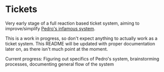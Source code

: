 # Tickets

Very early stage of a full reaction based ticket system, aiming to improve/simplify [Pedro's infamous system](https://github.com/Pedro-Pessoa/yagpdb-cc/tree/Tickets/tickets).

This is a work in progress, so don't expect anything to actually work as a ticket system.
This README will be updated with proper documentation later on, as there isn't much point at the moment.

Current progress: Figuring out specifics of Pedro's system, brainstorming processes, documenting general flow of the system
